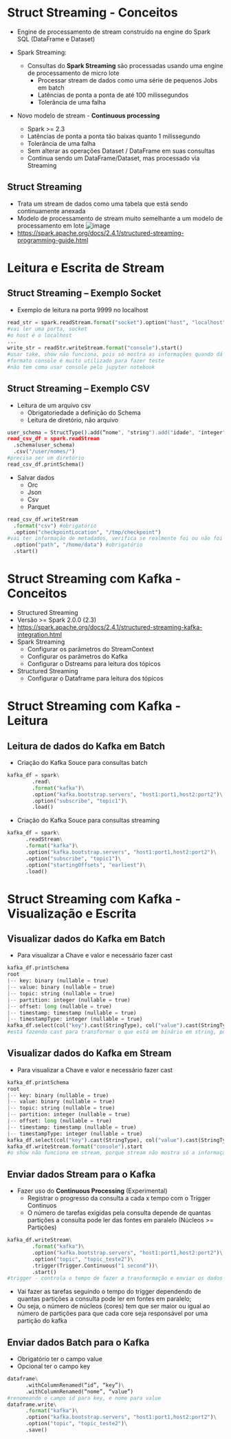 # Struct Streaming - Conceitos
- Engine de processamento de stream construído na engine do Spark SQL (DataFrame e Dataset)
- Spark Streaming:
  - Consultas do **Spark Streaming** são processadas usando uma engine de processamento de micro lote
    - Processar stream de dados como uma série de pequenos Jobs em batch
    - Latências de ponta a ponta de até 100 milissegundos
    - Tolerância de uma falha
 
- Novo modelo de stream - **Continuous processing**
  - Spark >= 2.3
  - Latências de ponta a ponta tão baixas quanto 1 milissegundo
  - Tolerância de uma falha
  - Sem alterar as operações Dataset / DataFrame em suas consultas
  - Continua sendo um DataFrame/Dataset, mas processado via Streaming

## Struct Streaming
- Trata um stream de dados como uma tabela que está sendo continuamente anexada
- Modelo de processamento de stream muito semelhante a um modelo de processamento em lote
![image](https://github.com/Marinaafc/anotacoes-estudo/assets/107056644/ae37da63-818b-466e-b3be-835784bf2ad7)
- https://spark.apache.org/docs/2.4.1/structured-streaming-programming-guide.html

# Leitura e Escrita de Stream
## Struct Streaming – Exemplo Socket
- Exemplo de leitura na porta 9999 no localhost
```python
read_str = spark.readStream.format("socket").option("host", "localhost").option("port", 9999).load()
#vai ler uma porta, socket
#o host é o localhost
...
write_str = readStr.writeStream.format("console").start()
#usar take, show não funciona, pois só mostra as informações quando dá start
#formato console é muito utilizado para fazer teste
#não tem como usar console pelo jupyter notebook
```
## Struct Streaming – Exemplo CSV
- Leitura de um arquivo csv
  - Obrigatoriedade a definição do Schema
  - Leitura de diretório, não arquivo
```python
user_schema = StructType().add(“nome", "string").add("idade", "integer")
read_csv_df = spark.readStream
  .schema(user_schema)
  .csv("/user/nomes/")
#precisa ser um diretório
read_csv_df.printSchema()
```
- Salvar dados
  - Orc
  - Json
  - Csv
  - Parquet
```python
read_csv_df.writeStream
  .format("csv") #obrigatório
  .option("checkpointLocation", "/tmp/checkpoint")
#vai ter informação de metadados, verifica se realmente foi ou não foi o envio
  .option("path", "/home/data") #obrigatório
  .start()
```
# Struct Streaming com Kafka - Conceitos
-  Structured Streaming
  - Versão >= Spark 2.0.0 (2.3)
  - https://spark.apache.org/docs/2.4.1/structured-streaming-kafka-integration.html
- Spark Streaming
  - Configurar os parâmetros do StreamContext
  - Configurar os parâmetros do Kafka
  - Configurar o Dstreams para leitura dos tópicos
- Structured Streaming
  - Configurar o Dataframe para leitura dos tópicos

# Struct Streaming com Kafka - Leitura
## Leitura de dados do Kafka em Batch
- Criação do Kafka Souce para consultas batch
```python
kafka_df = spark\
        .read\
        .format("kafka")\
        .option("kafka.bootstrap.servers", "host1:port1,host2:port2")\
        .option("subscribe", "topic1")\
        .load()
```
- Criação do Kafka Souce para consultas streaming
```python
kafka_df = spark\
      .readStream\
      .format("kafka")\
      .option("kafka.bootstrap.servers", "host1:port1,host2:port2")\
      .option("subscribe", "topic1")\
      .option("startingOffsets", "earliest")\
      .load()
```
# Struct Streaming com Kafka - Visualização e Escrita
## Visualizar dados do Kafka em Batch
- Para visualizar a Chave e valor e necessário fazer cast
```python
kafka_df.printSchema 
root 
|-- key: binary (nullable = true)
|-- value: binary (nullable = true) 
|-- topic: string (nullable = true) 
|-- partition: integer (nullable = true) 
|-- offset: long (nullable = true)
|-- timestamp: timestamp (nullable = true) 
|-- timestampType: integer (nullable = true) 
kafka_df.select(col("key").cast(StringType), col("value").cast(StringType)).show()
#está fazendo cast para transformar o que está em binário em string, porque binário não dá para ver no console
```
## Visualizar dados do Kafka em Stream
- Para visualizar a Chave e valor e necessário fazer cast
```python
kafka_df.printSchema 
root 
|-- key: binary (nullable = true)
|-- value: binary (nullable = true) 
|-- topic: string (nullable = true) 
|-- partition: integer (nullable = true) 
|-- offset: long (nullable = true)
|-- timestamp: timestamp (nullable = true) 
|-- timestampType: integer (nullable = true) 
kafka_df.select(col("key").cast(StringType), col("value").cast(StringType))
kafka_df.writeStream.format("console").start
#o show não funciona em stream, porque stream não mostra só a informação e pronto, ele fica mostrando as informações sem parar
```
## Enviar dados Stream para o Kafka
- Fazer uso do **Continuous Processing** (Experimental)
  - Registrar o progresso da consulta a cada x tempo com o Trigger Continuos
  - O número de tarefas exigidas pela consulta depende de quantas partições a consulta pode ler das fontes em paralelo (Núcleos >= Partições)
 
```python
kafka_df.writeStream\
        .format("kafka")\
        .option("kafka.bootstrap.servers", "host1:port1,host2:port2")\
        .option("topic", "topic_teste2")\
        .trigger(Trigger.Continuous("1 second"))\
        .start()
#trigger - controla o tempo de fazer a transformação e enviar os dados
```
- Vai fazer as tarefas seguindo o tempo do trigger dependendo de quantas partições a consulta pode ler em fontes em paralelo;
- Ou seja, o número de núcleos (cores) tem que ser maior ou igual ao número de partições para que cada core seja responsável por uma partição do kafka
## Enviar dados Batch para o Kafka
- Obrigatório ter o campo value
- Opcional ter o campo key
```python
dataframe\
      .withColumnRenamed(“id”, “key”)\
      .withColumnRenamed(“nome”, “value”)
#renomeando o campo id para key, e nome para value
dataframe.write\
      .format("kafka")\
      .option("kafka.bootstrap.servers", "host1:port1,host2:port2")\
      .option("topic", "topic_teste2")\
      .save()
```
